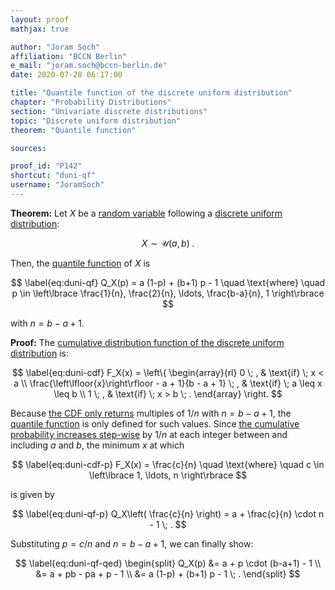 ```yaml
---
layout: proof
mathjax: true

author: "Joram Soch"
affiliation: "BCCN Berlin"
e_mail: "joram.soch@bccn-berlin.de"
date: 2020-07-28 06:17:00

title: "Quantile function of the discrete uniform distribution"
chapter: "Probability Distributions"
section: "Univariate discrete distributions"
topic: "Discrete uniform distribution"
theorem: "Quantile function"

sources:

proof_id: "P142"
shortcut: "duni-qf"
username: "JoramSoch"
---
```



**Theorem:** Let $X$ be a [random variable](/D/rvar) following a [discrete uniform distribution](/D/duni):

$$ \label{eq:duni}
X \sim \mathcal{U}(a, b) \; .
$$

Then, the [quantile function](/D/qf) of $X$ is

$$ \label{eq:duni-qf}
Q_X(p) = a (1-p) + (b+1) p - 1 \quad \text{where} \quad p \in \left\lbrace \frac{1}{n}, \frac{2}{n}, \ldots, \frac{b-a}{n}, 1 \right\rbrace
$$

with $n = b - a + 1$.


**Proof:** The [cumulative distribution function of the discrete uniform distribution](/P/duni-cdf) is:

$$ \label{eq:duni-cdf}
F_X(x) = \left\{
\begin{array}{rl}
0 \; , & \text{if} \; x < a \\
\frac{\left\lfloor{x}\right\rfloor - a + 1}{b - a + 1} \; , & \text{if} \; a \leq x \leq b \\
1 \; , & \text{if} \; x > b \; .
\end{array}
\right.
$$

Because [the CDF only returns](/P/duni-cdf) multiples of $1/n$ with $n = b - a + 1$, the [quantile function](/D/qf) is only defined for such values. Since [the cumulative probability increases step-wise](/P/duni-cdf) by $1/n$ at each integer between and including $a$ and $b$, the minimum $x$ at which

$$ \label{eq:duni-cdf-p}
F_X(x) = \frac{c}{n} \quad \text{where} \quad c \in \left\lbrace 1, \ldots, n \right\rbrace
$$

is given by

$$ \label{eq:duni-qf-p}
Q_X\left( \frac{c}{n} \right) = a + \frac{c}{n} \cdot n - 1 \; .
$$

Substituting $p = c/n$ and $n = b - a + 1$, we can finally show:

$$ \label{eq:duni-qf-qed}
\begin{split}
Q_X(p) &= a + p \cdot (b-a+1) - 1 \\
&= a + pb - pa + p - 1 \\
&= a (1-p) + (b+1) p - 1 \; .
\end{split}
$$